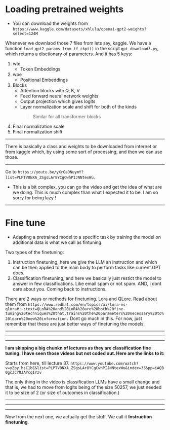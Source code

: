 # **Loading pretrained weights**

- You can download the weights from `https://www.kaggle.com/datasets/xhlulu/openai-gpt2-weights?select=124M`

Whenever we downlaod those 7 files from lets say, kaggle. We have a function `load_gpt2_params_from_tf_ckpt()` in the script `gpt_download3.py`, which returns a disctionary of parameters. And it has 5 keys:

1. wte
   - Token Embeddings
2. wpe
   - Positional Embeddings
3. Blocks
   - Attention blocks with Q, K, V
   - Feed forward neural network weights
   - Output projection which gives logits
   - Layer normalization scale and shift for both of the kinds
     > Similar for all transformer blocks
4. Final normalization scale
5. Final normalization shift

---

There is basically a class and weights to be downloaded from internet or from kaggle which, by using some sort of processing, and then we can use those.

---

Go to `https://youtu.be/yXrGeDNuymY?list=PLPTV0NXA_ZSgsLAr8YCgCwhPIJNNtexWu`.

- This is a bit complex, you can go the video and get the idea of what are we doing. This is much complex than what I expected it to be. I am so sorry for being lazy !

---

# **Fine tune**

- Adapting a pretrained model to a specific task by training the model on additional data is what we call as fintuning.

Two types of the finetuning:

1.  Instruction finetuning, here we give the LLM an instruction and which can be then applied to the main body to perform tasks like current GPT does.
2.  Classification finetuning, and here we basically just restict the model to answer in few classifications. Like email spam or not spam. AND, i dont care about you. Coming back to instructions.

There are 2 ways or methods for finetuning. Lora and QLore. Read about them from `https://www.redhat.com/en/topics/ai/lora-vs-qlora#:~:text=QLoRA%20and%20LoRA%20are%20both%20fine-tuning%20techniques%20that,trains%20the%20parameters%20necessary%20to%20learn%20new%20information.` Dont go much in this. For now, just remember that these are just better ways of finetuning the models.

---

---

---

**I am skipping a big chunkn of lectures as they are classification fine tuning. I have seen those videos but not coded out. Here are the links to it:**

Starts from here, till lecture 37.
`https://www.youtube.com/watch?v=yZpy_hsC1bE&list=PLPTV0NXA_ZSgsLAr8YCgCwhPIJNNtexWu&index=33&pp=iAQB0gcJCY0JAYcqIYzv`

The only thing in the video is classification LLMs have a small change and that is, we had to move from logits being of the size 50257, we just needed it to be size of 2 (or size of outcomes in classification.)

---

---

---

Now from the next one, we actually get the stuff. We call it **Instruction finetuning**.
